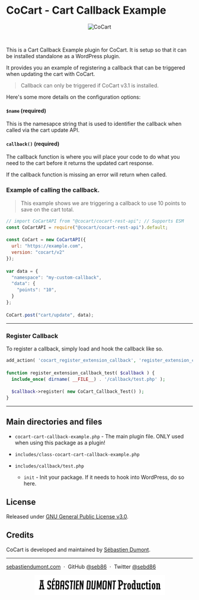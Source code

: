 # CoCart - Cart Callback Example

<p align="center"><img src="https://raw.githubusercontent.com/co-cart/co-cart/master/.github/Logo-1024x534.png.webp" alt="CoCart" /></p>

<br>

This is a Cart Callback Example plugin for CoCart. It is setup so that it can be installed standalone as a WordPress plugin.

It provides you an example of registering a callback that can be triggered when updating the cart with CoCart.

> Callback can only be triggered if CoCart v3.1 is installed.

Here's some more details on the configuration options:

#### `$name` (required)

This is the namesapce string that is used to identifier the callback when called via the cart update API.

#### `callback()` (required)

The callback function is where you will place your code to do what you need to the cart before it returns the updated cart response.

If the callback function is missing an error will return when called.

### Example of calling the callback.

> This example shows we are triggering a callback to use 10 points to save on the cart total.

```js
// import CoCartAPI from "@cocart/cocart-rest-api"; // Supports ESM
const CoCartAPI = require("@cocart/cocart-rest-api").default;

const CoCart = new CoCartAPI({
  url: "https://example.com",
  version: "cocart/v2"
});

var data = {
  "namespace": "my-custom-callback",
  "data": {
    "points": "10",
  }
};

CoCart.post("cart/update", data);
```

---

### Register Callback

To register a callback, simply load and hook the callback like so.

```php
add_action( 'cocart_register_extension_callback', 'register_extension_callback_test' );

function register_extension_callback_test( $callback ) {
  include_once( dirname( __FILE__) . '/callback/test.php' );

  $callback->register( new CoCart_Callback_Test() );
}
```

----

## Main directories and files

- `cocart-cart-callback-example.php` - The main plugin file. ONLY used when using this package as a plugin!
- `includes/class-cocart-cart-callback-example.php`
- `includes/callback/test.php`

  - `init` - Init your package. If it needs to hook into WordPress, do so here.


## License

Released under [GNU General Public License v3.0](http://www.gnu.org/licenses/gpl-3.0.html).

## Credits

CoCart is developed and maintained by [Sébastien Dumont](https://github.com/seb86).

---

[sebastiendumont.com](https://sebastiendumont.com) &nbsp;&middot;&nbsp;
GitHub [@seb86](https://github.com/seb86) &nbsp;&middot;&nbsp;
Twitter [@sebd86](https://twitter.com/sebd86)

<p align="center">
    <img src="https://raw.githubusercontent.com/seb86/my-open-source-readme-template/master/a-sebastien-dumont-production.png" width="353">
</p>